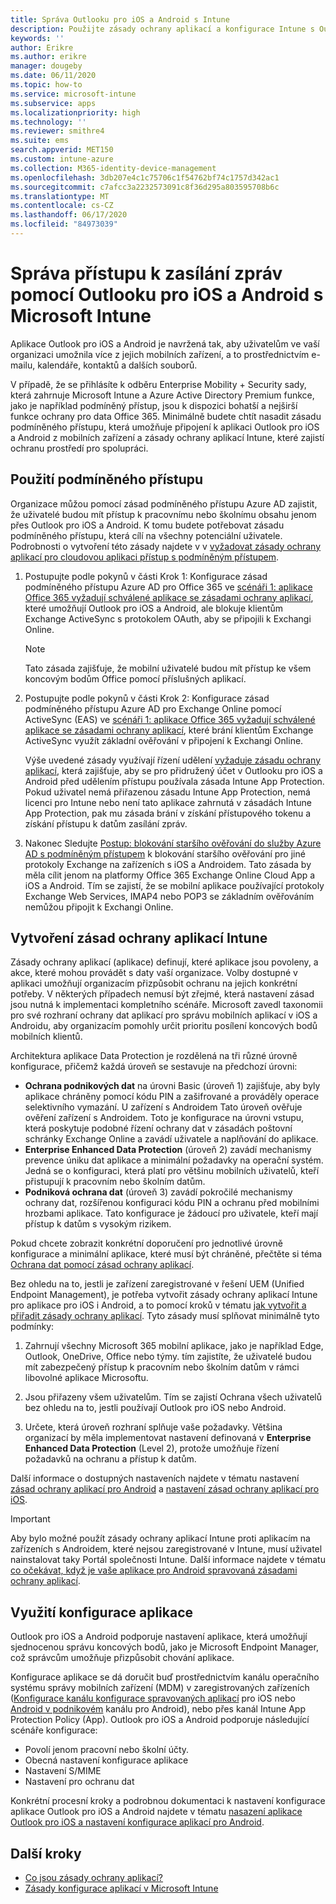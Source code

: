 ```yaml
---
title: Správa Outlooku pro iOS a Android s Intune
description: Použijte zásady ochrany aplikací a konfigurace Intune s Outlookem pro iOS a Android, abyste zajistili, že prostředí pro týmovou spolupráci jsou vždycky dostupná s ochranou.
keywords: ''
author: Erikre
ms.author: erikre
manager: dougeby
ms.date: 06/11/2020
ms.topic: how-to
ms.service: microsoft-intune
ms.subservice: apps
ms.localizationpriority: high
ms.technology: ''
ms.reviewer: smithre4
ms.suite: ems
search.appverid: MET150
ms.custom: intune-azure
ms.collection: M365-identity-device-management
ms.openlocfilehash: 3db207e4c1c75706c1f54762bf74c1757d342ac1
ms.sourcegitcommit: c7afcc3a2232573091c8f36d295a803595708b6c
ms.translationtype: MT
ms.contentlocale: cs-CZ
ms.lasthandoff: 06/17/2020
ms.locfileid: "84973039"
---
```

# <a name="manage-messaging-collaboration-access-by-using-outlook-for-ios-and-android-with-microsoft-intune"></a>Správa přístupu k zasílání zpráv pomocí Outlooku pro iOS a Android s Microsoft Intune

Aplikace Outlook pro iOS a Android je navržená tak, aby uživatelům ve vaší organizaci umožnila více z jejich mobilních zařízení, a to prostřednictvím e-mailu, kalendáře, kontaktů a dalších souborů.

V případě, že se přihlásíte k odběru Enterprise Mobility + Security sady, která zahrnuje Microsoft Intune a Azure Active Directory Premium funkce, jako je například podmíněný přístup, jsou k dispozici bohatší a nejširší funkce ochrany pro data Office 365. Minimálně budete chtít nasadit zásadu podmíněného přístupu, která umožňuje připojení k aplikaci Outlook pro iOS a Android z mobilních zařízení a zásady ochrany aplikací Intune, které zajistí ochranu prostředí pro spolupráci.

## <a name="apply-conditional-access"></a>Použití podmíněného přístupu
Organizace můžou pomocí zásad podmíněného přístupu Azure AD zajistit, že uživatelé budou mít přístup k pracovnímu nebo školnímu obsahu jenom přes Outlook pro iOS a Android. K tomu budete potřebovat zásadu podmíněného přístupu, která cílí na všechny potenciální uživatele. Podrobnosti o vytvoření této zásady najdete v v [vyžadovat zásady ochrany aplikací pro cloudovou aplikaci přístup s podmíněným přístupem](https://docs.microsoft.com/azure/active-directory/conditional-access/app-protection-based-conditional-access).

1. Postupujte podle pokynů v části Krok 1: Konfigurace zásad podmíněného přístupu Azure AD pro Office 365 ve [scénáři 1: aplikace Office 365 vyžadují schválené aplikace se zásadami ochrany aplikací](https://docs.microsoft.com/azure/active-directory/conditional-access/app-protection-based-conditional-access#scenario-1-office-365-apps-require-approved-apps-with-app-protection-policies), které umožňují Outlook pro iOS a Android, ale blokuje klientům Exchange ActiveSync s protokolem OAuth, aby se připojili k Exchangi Online.

   > [!NOTE]
   > Tato zásada zajišťuje, že mobilní uživatelé budou mít přístup ke všem koncovým bodům Office pomocí příslušných aplikací.

2. Postupujte podle pokynů v části Krok 2: Konfigurace zásad podmíněného přístupu Azure AD pro Exchange Online pomocí ActiveSync (EAS) ve [scénáři 1: aplikace Office 365 vyžadují schválené aplikace se zásadami ochrany aplikací](https://docs.microsoft.com/azure/active-directory/conditional-access/app-protection-based-conditional-access#scenario-1-office-365-apps-require-approved-apps-with-app-protection-policies), které brání klientům Exchange ActiveSync využít základní ověřování v připojení k Exchangi Online.

   Výše uvedené zásady využívají řízení udělení [vyžaduje zásadu ochrany aplikací](https://docs.microsoft.com/azure/active-directory/active-directory-conditional-access-technical-reference), která zajišťuje, aby se pro přidružený účet v Outlooku pro iOS a Android před udělením přístupu používala zásada Intune App Protection. Pokud uživatel nemá přiřazenou zásadu Intune App Protection, nemá licenci pro Intune nebo není tato aplikace zahrnutá v zásadách Intune App Protection, pak mu zásada brání v získání přístupového tokenu a získání přístupu k datům zasílání zpráv.

3. Nakonec Sledujte [Postup: blokování staršího ověřování do služby Azure AD s podmíněným přístupem](https://docs.microsoft.com/azure/active-directory/conditional-access/block-legacy-authentication) k blokování staršího ověřování pro jiné protokoly Exchange na zařízeních s iOS a Androidem. Tato zásada by měla cílit jenom na platformy Office 365 Exchange Online Cloud App a iOS a Android. Tím se zajistí, že se mobilní aplikace používající protokoly Exchange Web Services, IMAP4 nebo POP3 se základním ověřováním nemůžou připojit k Exchangi Online.

## <a name="create-intune-app-protection-policies"></a>Vytvoření zásad ochrany aplikací Intune

Zásady ochrany aplikací (aplikace) definují, které aplikace jsou povoleny, a akce, které mohou provádět s daty vaší organizace. Volby dostupné v aplikaci umožňují organizacím přizpůsobit ochranu na jejich konkrétní potřeby. V některých případech nemusí být zřejmé, která nastavení zásad jsou nutná k implementaci kompletního scénáře. Microsoft zavedl taxonomii pro své rozhraní ochrany dat aplikací pro správu mobilních aplikací v iOS a Androidu, aby organizacím pomohly určit prioritu posílení koncových bodů mobilních klientů.

Architektura aplikace Data Protection je rozdělená na tři různé úrovně konfigurace, přičemž každá úroveň se sestavuje na předchozí úrovni:

- **Ochrana podnikových dat** na úrovni Basic (úroveň 1) zajišťuje, aby byly aplikace chráněny pomocí kódu PIN a zašifrované a prováděly operace selektivního vymazání. U zařízení s Androidem Tato úroveň ověřuje ověření zařízení s Androidem. Toto je konfigurace na úrovni vstupu, která poskytuje podobné řízení ochrany dat v zásadách poštovní schránky Exchange Online a zavádí uživatele a naplňování do aplikace.
- **Enterprise Enhanced Data Protection** (úroveň 2) zavádí mechanismy prevence úniku dat aplikace a minimální požadavky na operační systém. Jedná se o konfiguraci, která platí pro většinu mobilních uživatelů, kteří přistupují k pracovním nebo školním datům.
- **Podniková ochrana dat** (úroveň 3) zavádí pokročilé mechanismy ochrany dat, rozšířenou konfiguraci kódu PIN a ochranu před mobilními hrozbami aplikace. Tato konfigurace je žádoucí pro uživatele, kteří mají přístup k datům s vysokým rizikem.

Pokud chcete zobrazit konkrétní doporučení pro jednotlivé úrovně konfigurace a minimální aplikace, které musí být chráněné, přečtěte si téma [Ochrana dat pomocí zásad ochrany aplikací](app-protection-framework.md).

Bez ohledu na to, jestli je zařízení zaregistrované v řešení UEM (Unified Endpoint Management), je potřeba vytvořit zásady ochrany aplikací Intune pro aplikace pro iOS i Android, a to pomocí kroků v tématu [jak vytvořit a přiřadit zásady ochrany aplikací](app-protection-policies.md). Tyto zásady musí splňovat minimálně tyto podmínky:

1. Zahrnují všechny Microsoft 365 mobilní aplikace, jako je například Edge, Outlook, OneDrive, Office nebo týmy. tím zajistíte, že uživatelé budou mít zabezpečený přístup k pracovním nebo školním datům v rámci libovolné aplikace Microsoftu.

2. Jsou přiřazeny všem uživatelům. Tím se zajistí Ochrana všech uživatelů bez ohledu na to, jestli používají Outlook pro iOS nebo Android.

3. Určete, která úroveň rozhraní splňuje vaše požadavky. Většina organizací by měla implementovat nastavení definovaná v **Enterprise Enhanced Data Protection** (Level 2), protože umožňuje řízení požadavků na ochranu a přístup k datům.

Další informace o dostupných nastaveních najdete v tématu nastavení [zásad ochrany aplikací pro Android](app-protection-policy-settings-android.md) a [nastavení zásad ochrany aplikací pro iOS](app-protection-policy-settings-ios.md).

> [!IMPORTANT]
> Aby bylo možné použít zásady ochrany aplikací Intune proti aplikacím na zařízeních s Androidem, které nejsou zaregistrované v Intune, musí uživatel nainstalovat taky Portál společnosti Intune. Další informace najdete v tématu [co očekávat, když je vaše aplikace pro Android spravovaná zásadami ochrany aplikací](../fundamentals/end-user-mam-apps-android.md).

## <a name="utilize-app-configuration"></a>Využití konfigurace aplikace

Outlook pro iOS a Android podporuje nastavení aplikace, která umožňují sjednocenou správu koncových bodů, jako je Microsoft Endpoint Manager, což správcům umožňuje přizpůsobit chování aplikace.

Konfigurace aplikace se dá doručit buď prostřednictvím kanálu operačního systému správy mobilních zařízení (MDM) v zaregistrovaných zařízeních ([Konfigurace kanálu konfigurace spravovaných aplikací](https://developer.apple.com/library/content/samplecode/sc2279/Introduction/Intro.html) pro iOS nebo [Android v podnikovém](https://developer.android.com/work/managed-configurations) kanálu pro Android), nebo přes kanál Intune App Protection Policy (App). Outlook pro iOS a Android podporuje následující scénáře konfigurace:

- Povolí jenom pracovní nebo školní účty.
- Obecná nastavení konfigurace aplikace
- Nastavení S/MIME
- Nastavení pro ochranu dat

Konkrétní procesní kroky a podrobnou dokumentaci k nastavení konfigurace aplikace Outlook pro iOS a Android najdete v tématu [nasazení aplikace Outlook pro iOS a nastavení konfigurace aplikací pro Android](https://docs.microsoft.com/exchange/clients-and-mobile-in-exchange-online/outlook-for-ios-and-android/outlook-for-ios-and-android-configuration-with-microsoft-intune).

## <a name="next-steps"></a>Další kroky

- [Co jsou zásady ochrany aplikací?](app-protection-policy.md) 
- [Zásady konfigurace aplikací v Microsoft Intune](app-configuration-policies-overview.md)
